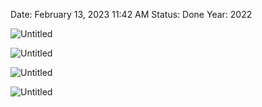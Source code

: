 
Date: February 13, 2023 11:42 AM
Status: Done
Year: 2022

![Untitled](Images/Ley%20de%20Gauss/Untitled.png)

![Untitled](Images/Ley%20de%20Gauss/Untitled%201.png)

![Untitled](Images/Ley%20de%20Gauss/Untitled%202.png)

![Untitled](Images/Ley%20de%20Gauss/Untitled%203.png)